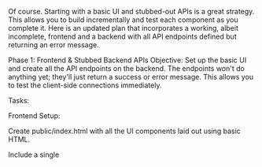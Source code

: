 Of course. Starting with a basic UI and stubbed-out APIs is a great strategy. This allows you to build incrementally and test each component as you complete it. Here is an updated plan that incorporates a working, albeit incomplete, frontend and a backend with all API endpoints defined but returning an error message.

Phase 1: Frontend & Stubbed Backend APIs
Objective: Set up the basic UI and create all the API endpoints on the backend. The endpoints won't do anything yet; they'll just return a success or error message. This allows you to test the client-side connections immediately.

Tasks:

Frontend Setup:

Create public/index.html with all the UI components laid out using basic HTML.

Include a single <script> tag at the bottom. The JavaScript within this tag will contain the client-side logic for each module.

Stubbed REST API:

In your server.js, use Express to create GET and POST routes for /streams.

For now, have each route simply return a JSON response indicating the endpoint was reached, e.g., { "status": "ok", "message": "REST API is not yet implemented" }.

Stubbed GraphQL API:

Set up Apollo Server and integrate it with Express.

Define a basic GraphQL schema (typeDefs) and a dummy resolver (resolvers).

The resolver should return a hardcoded error message or a placeholder object, e.g., { "streams": [], "error": "GraphQL API is not yet implemented" }.

Stubbed SSE Endpoint:

Create an Express route for your SSE endpoint.

Set the correct headers (Content-Type: text/event-stream).

Instead of an infinite stream, send a single, simple event and then close the connection (or just log a message). This confirms the connection is working.

Stubbed WebSocket Server:

Set up a WebSocket server on a separate port.

Log a message to the console when a new client connects and when a message is received.

For now, don't send any messages back to the client.

Stubbed UDP Socket:

Create a UDP socket with the dgram module.

Log a message when a message is received. Don't process or store any data yet.

Expected Outcome: A fully functional frontend UI that can make calls to all five APIs. Each call will receive a predefined, non-functional response, providing visual confirmation that the connections are working and setting the stage for the next phase.

Phase 2: Implement Data & Business Logic
Objective: Fill in the logic for each backend API, making them functional while using the shared in-memory data store.

Tasks:

Implement UDP:

Update the UDP message handler to parse incoming data and update the in-memory reactions counter.

Implement REST:

Modify the REST POST route to actually add a new stream object to your data store.

Modify the GET route to return the real stream list from the data store.

Implement SSE:

Change the SSE route to set up a long-lived connection.

Use Node's EventEmitter to push new comments to the client whenever the comments data in your store is updated.

Implement WebSockets:

Update the WebSocket server to emit events to connected clients whenever a new message (alert) is added to the data store.

Add logic to handle and process commands received from the client.

Implement GraphQL:

Update the GraphQL resolvers to actually query the in-memory data store and return real data.

Expected Outcome: All backend APIs will be fully functional and will correctly read from and write to the shared data store. The frontend will now display real, dynamic data.

Phase 3: Final Integration & Refinement
Objective: Connect the frontend to the now-functional backend APIs and refine the user experience.

Tasks:

UI Updates (REST):

Modify the frontend JavaScript to display the real list of streams fetched from the REST API.

UI Updates (SSE & WebSockets):

Update the UI's EventSource listener to correctly parse and display new comments.

Update the WebSocket client to handle real-time alerts from the server.

UI Updates (GraphQL):

Change the UI to display the structured JSON data returned from the GraphQL query in a user-friendly way.

Testing:

Perform end-to-end testing for all features.

Expected Outcome: A complete, working project that demonstrates a multi-protocol backend and a dynamic frontend UI.
